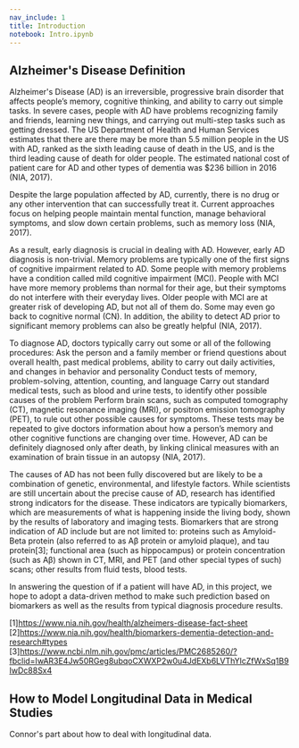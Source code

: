 ```yaml
---
nav_include: 1
title: Introduction
notebook: Intro.ipynb
---
```


## Alzheimer's Disease Definition

Alzheimer's Disease (AD) is an irreversible, progressive brain disorder that affects people’s memory, cognitive thinking, and ability to carry out simple tasks. In severe cases, people with AD have problems recognizing family and friends, learning new things, and carrying out multi-step tasks such as getting dressed. The US Department of Health and Human Services estimates that there are there may be more than 5.5 million people in the US with AD, ranked as the sixth leading cause of death in the US, and is the third leading cause of death for older people. The estimated national cost of patient care for AD and other types of dementia was $236 billion in 2016  (NIA, 2017).

Despite the large population affected by AD, currently, there is no drug or any other intervention that can successfully treat it. Current approaches focus on helping people maintain mental function, manage behavioral symptoms, and slow down certain problems, such as memory loss  (NIA, 2017).

As a result, early diagnosis is crucial in dealing with AD. However, early AD diagnosis is non-trivial. Memory problems are typically one of the first signs of cognitive impairment related to AD. Some people with memory problems have a condition called mild cognitive impairment (MCI). People with MCI have more memory problems than normal for their age, but their symptoms do not interfere with their everyday lives. Older people with MCI are at greater risk of developing AD, but not all of them do. Some may even go back to cognitive normal (CN). In addition, the ability to detect AD prior to significant memory problems can also be greatly helpful  (NIA, 2017).

To diagnose AD, doctors typically carry out some or all of the following procedures:
Ask the person and a family member or friend questions about overall health, past medical problems, ability to carry out daily activities, and changes in behavior and personality
Conduct tests of memory, problem-solving, attention, counting, and language
Carry out standard medical tests, such as blood and urine tests, to identify other possible causes of the problem
Perform brain scans, such as computed tomography (CT), magnetic resonance imaging (MRI), or positron emission tomography (PET), to rule out other possible causes for symptoms.
These tests may be repeated to give doctors information about how a person’s memory and other cognitive functions are changing over time. However, AD can be definitely diagnosed only after death, by linking clinical measures with an examination of brain tissue in an autopsy  (NIA, 2017).


The causes of AD has not been fully discovered but are likely to be a combination of genetic, environmental, and lifestyle factors. While scientists are still uncertain about the precise cause of AD, research has identified strong indicators for the disease. These indicators are typically biomarkers, which are measurements of what is happening inside the living body, shown by the results of laboratory and imaging tests. Biomarkers that are strong indication of AD include but are not limited to: proteins such as Amyloid-Beta protein (also referred to as Aβ protein or amyloid plaque), and tau protein[3]; functional area (such as hippocampus) or protein concentration (such as Aβ) shown in CT, MRI, and PET (and other special types of such) scans; other results from fluid tests, blood tests.

In answering the question of if a patient will have AD, in this project, we hope to adopt a data-driven method to make such prediction based on biomarkers as well as the results from typical diagnosis procedure results.



[1]https://www.nia.nih.gov/health/alzheimers-disease-fact-sheet
[2]https://www.nia.nih.gov/health/biomarkers-dementia-detection-and-research#types
[3]https://www.ncbi.nlm.nih.gov/pmc/articles/PMC2685260/?fbclid=IwAR3E4Jw50RGeg8ubqoCXWXP2w0u4JdEXb6LVThYlcZfWxSq1B9IwDc88Sx4

## How to Model Longitudinal Data in Medical Studies

Connor's part about how to deal with longitudinal data.
